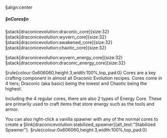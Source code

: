 §align:center
##### §nCores§n

§stack[draconicevolution:draconic_core]{size:32} §stack[draconicevolution:wyvern_core]{size:32} §stack[draconicevolution:awakened_core]{size:32} §stack[draconicevolution:chaotic_core]{size:32}

§stack[draconicevolution:wyvern_energy_core]{size:32} §stack[draconicevolution:draconic_energy_core]{size:32}

§rule{colour:0x606060,height:3,width:100%,top_pad:0}
Cores are a key crafting component in almost all Draconic Evolution recipes.
Cores come in 4 tiers; Draconic (aka basic) being the lowest and Chaotic being the highest.

Including the 4 regular cores, there are also 2 types of Energy Core. These are primarily used to craft items that store energy such as the tools and armor.

You can also right-click a vanilla spawner with any of the normal cores to create a §link[draconicevolution:stabilized_spawner]{alt_text:"Stabilized Spawner"}.
§rule{colour:0x606060,height:3,width:100%,top_pad:0}